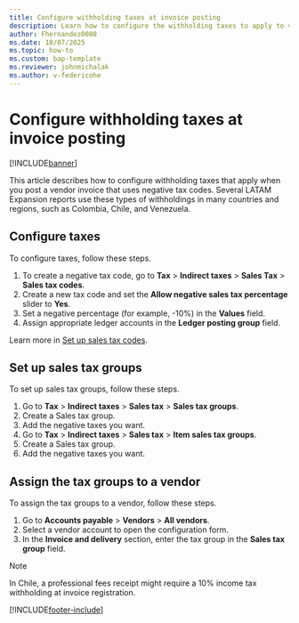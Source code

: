 ```yaml
---
title: Configure withholding taxes at invoice posting
description: Learn how to configure the withholding taxes to apply to vendor invoices.
author: Fhernandez0088
ms.date: 10/07/2025
ms.topic: how-to
ms.custom: bap-template
ms.reviewer: johnmichalak
ms.author: v-federicohe
---
```


# Configure withholding taxes at invoice posting

[!INCLUDE[banner](../../includes/banner.md)]

This article describes how to configure withholding taxes that apply when you post a vendor invoice that uses negative tax codes.
Several LATAM Expansion reports use these types of withholdings in many countries and regions, such as Colombia, Chile, and Venezuela.

## Configure taxes

To configure taxes, follow these steps.

1. To create a negative tax code, go to **Tax** > **Indirect taxes** > **Sales Tax** > **Sales tax codes**.
1. Create a new tax code and set the **Allow negative sales tax percentage** slider to **Yes**.
1. Set a negative percentage (for example, -10%) in the **Values** field.
1. Assign appropriate ledger accounts in the **Ledger posting group** field.

Learn more in [Set up sales tax codes](../../general-ledger/tasks/set-up-sales-tax-codes.md).

## Set up sales tax groups

To set up sales tax groups, follow these steps.

1. Go to **Tax** > **Indirect taxes** > **Sales tax** > **Sales tax groups**.
1. Create a Sales tax group.
1. Add the negative taxes you want.
1. Go to **Tax** > **Indirect taxes** > **Sales tax** > **Item sales tax groups**.
1. Create a Sales tax group.
1. Add the negative taxes you want.

## Assign the tax groups to a vendor

To assign the tax groups to a vendor, follow these steps.

1. Go to **Accounts payable** > **Vendors** > **All vendors**.
1. Select a vendor account to open the configuration form.
1. In the **Invoice and delivery** section, enter the tax group in the **Sales tax group** field.

> [!NOTE]
> In Chile, a professional fees receipt might require a 10% income tax withholding at invoice registration.

[!INCLUDE[footer-include](../../../includes/footer-banner.md)]
